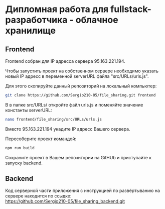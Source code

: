 # Дипломная работа для fullstack-разработчика - облачное хранилище

## Frontend
Frontend собран для IP адресса сервера 95.163.221.194.

Чтобы запустить проект на собственном сервере необходимо указать новый IP адресс в переменной serverURL файла "src/URLs/urls.js".

Для этого скопируйте данный репозиторий на локальный компьютер:
```bash
git clone https://github.com/Sergio210-05/file_sharing.git frontend  
```
В в папке src/URLs/ откройте файл urls.js и поменяйте значение константы serverURL:
```bash
nano frontend/file_sharing/src/URLs/urls.js
```
Вместо 95.163.221.194 укадите IP адресс Вашего сервера.

Пересоберите проект командой:
```bash
npm run build
```
Сохраните проект в Вашем репозитории на GitHUb и приступайте к запуску backend.

## Backend
Код серверной части приложения с инструкцией по развёртыванию на сервере находится по ссыдке:  
https://github.com/Sergio210-05/file_sharing_backend.git
